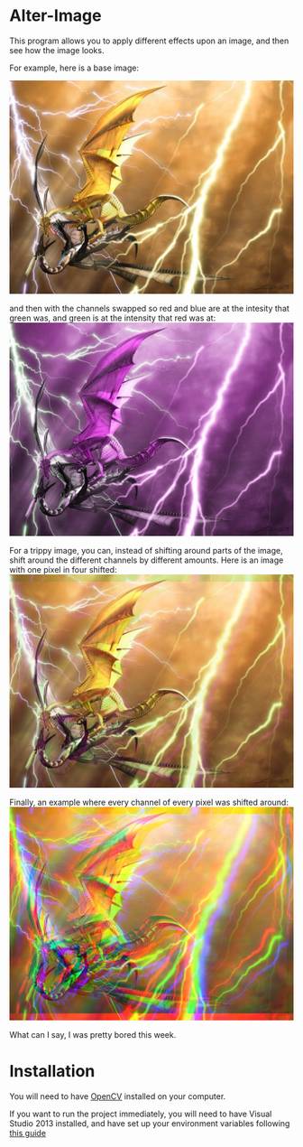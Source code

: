 # Alter-Image

This program allows you to apply different effects upon an image, and then see how the image looks.

For example, here is a base image:

![Base Dragons](https://github.com/Diusrex/Alter-Image/blob/master/Examples/baseImage.jpg)

and then with the channels swapped so red and blue are at the intesity that green was, and green is at the intensity that red was at:
![Now purple dragons](https://github.com/Diusrex/Alter-Image/blob/master/Examples/Swap%20Channel%20R1G0B1.jpg)

For a trippy image, you can, instead of shifting around parts of the image, shift around the different channels by different amounts. Here is an image with one pixel in four shifted:
![Pretty purple lightning](https://github.com/Diusrex/Alter-Image/blob/master/Examples/Channel%20Shift%20Example.jpg)

Finally, an example where every channel of every pixel was shifted around:
![Trippy stuff is going on](https://github.com/Diusrex/Alter-Image/blob/master/Examples/Channel%20Shift%20Complete.jpg)

What can I say, I was pretty bored this week.

# Installation

You will need to have [OpenCV](http://opencv.org/) installed on your computer.

If you want to run the project immediately, you will need to have Visual Studio 2013 installed, and have set up your environment variables following [this guide](http://docs.opencv.org/doc/tutorials/introduction/windows_install/windows_install.html#windowssetpathandenviromentvariable)
